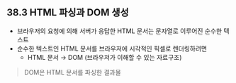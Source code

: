 ## 38.3 HTML 파싱과 DOM 생성

- 브라우저의 요청에 의해 서버가 응답한 HTML 문서는 문자열로 이루어진 순수한 텍스트
- 순수한 텍스트인 HTML 문서를 브라우저에 시각적인 픽셀로 렌더링하려면
    - HTML 문서 → DOM (브라우저가 이해할 수 있는 자료구조)

> DOM은 HTML 문서를 파싱한 결과물